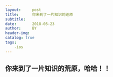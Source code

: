 ```yaml
---
layout:     post
title:      你来到了一片知识的还原
subtitle:   
date:       2018-05-23
author:     BY
header-img: 
catalog: true
tags:	
	-ios
---
```


## 你来到了一片知识的荒原，哈哈！！

